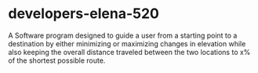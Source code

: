 # developers-elena-520
A Software program designed to guide a user from a starting point to a destination by either minimizing or maximizing changes in elevation while also keeping the overall distance traveled between the two locations to x% of the shortest possible route.
